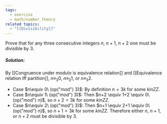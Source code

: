 ```yaml
---
tags:
  - exercise
  - math/number_theory
related topics:
  - "[[Divisibility]]"
---
```

Prove that for any three consecutive integers $n$, $n+1$, $n+2$ one must be divisible by $3$.
##### Solution:
By [[Congruence under modulo is equivalence relation]] and [[Equivalence relation iff partition]], $n\equiv_3 0$, $n\equiv_3 1$, or $n\equiv_3 2$.
- Case $n\equiv 0\ (op("mod") 3)$:
	By definition $n = 3k$ for some $k in ZZ$.
- Case $n\equiv 1\ (op("mod") 3)$:
	Then $n+2 \equiv 1+2 \equiv 0\ (op("mod") n)$, so $n+2 = 3k$ for some $k in ZZ$.
- Case $n\equiv 2\ (op("mod") 3)$:
	Then $n+1 \equiv 2+1 \equiv 0\ (op("mod") n)$, so $n+1 = 3k$ for some $k in ZZ$.
Therefore either $n$, $n+1$, or $n+2$ must be divisible by $3$.